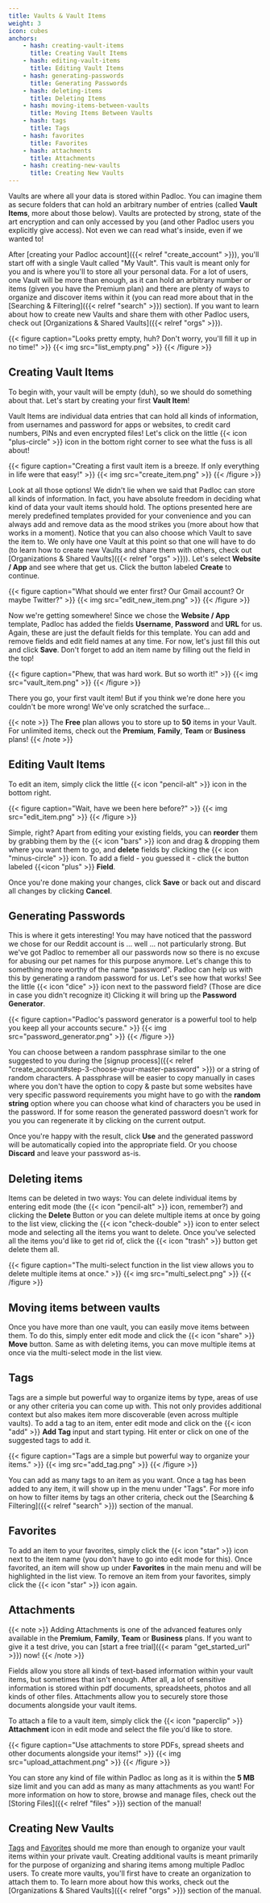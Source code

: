 ```yaml
---
title: Vaults & Vault Items
weight: 3
icon: cubes
anchors:
    - hash: creating-vault-items
      title: Creating Vault Items
    - hash: editing-vault-items
      title: Editing Vault Items
    - hash: generating-passwords
      title: Generating Passwords
    - hash: deleting-items
      title: Deleting Items
    - hash: moving-items-between-vaults
      title: Moving Items Between Vaults
    - hash: tags
      title: Tags
    - hash: favorites
      title: Favorites
    - hash: attachments
      title: Attachments
    - hash: creating-new-vaults
      title: Creating New Vaults
---
```


Vaults are where all your data is stored within Padloc. You can imagine them as secure folders
that can hold an arbitrary number of entries (called **Vault Items**, more about those below). Vaults
are protected by strong, state of the art encryption and can only accessed by you (and other
Padloc users you explicitly give access). Not even we can read what's inside, even if we wanted to!

After [creating your Padloc account]({{< relref "create_account" >}}), you'll start off with a
single Vault called "My Vault". This vault is meant only for you and is where you'll to store
all your personal data. For a lot of users, one Vault will be more than enough, as it can hold
an arbitrary number or items (given you have the Premium plan) and there are plenty of ways to
organize and discover items within it (you can read more about that in the
[Searching & Filtering]({{< relref "search" >}}) section). If you want to learn about how to create
new Vaults and share them with other Padloc users, check out [Organizations & Shared Vaults]({{< relref "orgs" >}}).

{{< figure caption="Looks pretty empty, huh? Don't worry, you'll fill it up in no time!" >}}
{{< img src="list_empty.png" >}}
{{< /figure >}}

## Creating Vault Items

To begin with, your vault will be empty (duh), so we should do something about
that. Let's start by creating your first **Vault Item**!

Vault Items are individual data entries that can hold all kinds of information,
from usernames and password for apps or websites, to credit card numbers, PINs
and even encrypted files! Let's click on the little {{< icon "plus-circle" >}} icon in
the bottom right corner to see what the fuss is all about!

{{< figure caption="Creating a first vault item is a breeze. If only everything in life were that easy!" >}}
{{< img src="create_item.png" >}}
{{< /figure >}}

Look at all those options! We didn't lie when we said that Padloc can store all
kinds of information. In fact, you have absolute freedom in deciding what kind
of data your vault items should hold. The options presented here are merely
predefined templates provided for your convenience and you can always add and
remove data as the mood strikes you (more about how that works in a moment).
Notice that you can also choose which Vault to save the item to. We only have
one Vault at this point so that one will have to do (to learn how to create new
Vaults and share them with others, check out [Organizations & Shared
Vaults]({{< relref "orgs" >}})). Let's select **Website / App** and see where
that get us. Click the button labeled **Create** to continue.

{{< figure caption="What should we enter first? Our Gmail account? Or maybe Twitter?" >}}
{{< img src="edit_new_item.png" >}}
{{< /figure >}}

Now we're getting somewhere! Since we chose the **Website / App** template, Padloc
has added the fields **Username**, **Password** and **URL** for us. Again, these are just the default
fields for this template. You can add and remove fields and edit field names at any
time. For now, let's just fill this out and click **Save**. Don't forget
to add an item name by filling out the field in the top!

{{< figure caption="Phew, that was hard work. But so worth it!" >}}
{{< img src="vault_item.png" >}}
{{< /figure >}}

There you go, your first vault item! But if you think we're done here you
couldn't be more wrong! We've only scratched the surface...

{{< note >}}
The **Free** plan allows you to store up to **50** items in your Vault. For
unlimited items, check out the **Premium**, **Family**, **Team** or
**Business** plans!
{{< /note >}}

## Editing Vault Items

To edit an item, simply click the little {{< icon "pencil-alt" >}} icon in the bottom right.

{{< figure caption="Wait, have we been here before?" >}}
{{< img src="edit_item.png" >}}
{{< /figure >}}

Simple, right? Apart from editing your existing fields, you can **reorder**
them by grabbing them by the {{< icon "bars" >}} icon and drag & dropping them
where you want them to go, and **delete** fields by clicking the {{< icon
"minus-circle" >}} icon. To add a field - you guessed it - click the button
labeled {{<icon "plus" >}} **Field**.

Once you're done making your changes, click **Save** or back out
and discard all changes by clicking **Cancel**.

## Generating Passwords

This is where it gets interesting! You may have noticed that the password we
chose for our Reddit account is ... well ... not particularly strong. But we've got
Padloc to remember all our passwords now so there is no excuse for abusing our
pet names for this purpose anymore. Let's change this to something more worthy of
the name "password". Padloc can help us with this by generating a random password
for us. Let's see how that works! See the little {{< icon "dice" >}} icon next
to the password field? (Those are dice in case you didn't recognize it)
Clicking it will bring up the **Password Generator**.

{{< figure caption="Padloc's password generator is a powerful tool to help you keep all your accounts secure." >}}
{{< img src="password_generator.png" >}}
{{< /figure >}}

You can choose between a random passphrase similar to the one suggested to you
during the [signup process]({{< relref "create_account#step-3-choose-your-master-password" >}})
or a string of random characters. A passphrase will be easier to copy manually
in cases where you don't have the option to copy & paste but some websites have
very specific password requirements you might have to go with the **random string** option
where you can choose what kind of characters you be used in the password. If for some
reason the generated password doesn't work for you you can regenerate it by clicking
on the current output.

Once you're happy with the result, click **Use** and the generated password
will be automatically copied into the appropriate field. Or you choose **Discard**
and leave your password as-is.

## Deleting items

Items can be deleted in two ways: You can delete individual items by entering
edit mode (the {{< icon "pencil-alt" >}} icon, remember?) and clicking the **Delete** Button
or you can delete multiple items at once by going to the list view, clicking the
{{< icon "check-double" >}} icon to enter select mode and selecting all the items
you want to delete. Once you've selected all the items you'd like to get rid of,
click the {{< icon "trash" >}} button get delete them all.

{{< figure caption="The multi-select function in the list view allows you to delete multiple items at once." >}}
{{< img src="multi_select.png" >}}
{{< /figure >}}

## Moving items between vaults

Once you have more than one vault, you can easily move items between them. To
do this, simply enter edit mode and click the {{< icon "share" >}} **Move** button.
Same as with deleting items, you can move multiple items at once via the
multi-select mode in the list view.

## Tags

Tags are a simple but powerful way to organize items by type, areas of use or
any other criteria you can come up with. This not only provides additional
context but also makes item more discoverable (even across multiple vaults). To
add a tag to an item, enter edit mode and click on the {{< icon "add" >}} **Add
Tag** input and start typing. Hit enter or click on one of the suggested tags
to add it.

{{< figure caption="Tags are a simple but powerful way to organize your items." >}}
{{< img src="add_tag.png" >}}
{{< /figure >}}

You can add as many tags to an item as you want. Once a tag has been added to
any item, it will show up in the menu under "Tags". For more info on how to filter
items by tags an other criteria, check out the [Searching & Filtering]({{< relref "search" >}})
section of the manual.

## Favorites

To add an item to your favorites, simply click the {{< icon "star" >}} icon
next to the item name (you don't have to go into edit mode for this). Once
favorited, an item will show up under **Favorites** in the main menu and will be
highlighted in the list view. To remove an item from your favorites, simply
click the {{< icon "star" >}} icon again.

## Attachments

{{< note >}}
Adding Attachments is one of the advanced features only available in the **Premium**,
**Family**, **Team** or **Business** plans. If you want to give it a test drive, you can [start
a free trial]({{< param "get_started_url" >}}) now!
{{< /note >}}

Fields allow you store all kinds of text-based information within your vault
items, but sometimes that isn't enough. After all, a lot of sensitive
information is stored within pdf documents, spreadsheets, photos and all kinds
of other files. Attachments allow you to securely store those documents
alongside your vault items.

To attach a file to a vault item, simply click the {{< icon "paperclip" >}}
**Attachment** icon in edit mode and select the file you'd like to store.

{{< figure caption="Use attachments to store PDFs, spread sheets and other documents alongside your items!" >}}
{{< img src="upload_attachment.png" >}}
{{< /figure >}}

You can store any kind of file within Padloc as long as it is within the **5
MB** size limit and you can add as many as many attachments as you want! For
more information on how to store, browse and manage files, check out the
[Storing Files]({{< relref "files" >}}) section of the manual!

## Creating New Vaults

[Tags](#tags) and [Favorites](#favorites) should me more than enough to
organize your vault items within your private vault. Creating additional vaults
is meant primarily for the purpose of organizing and sharing items among
multiple Padloc users. To create more vaults, you'll first have to create an
organization to attach them to. To learn more about how this works, check out
the [Organizations & Shared Vaults]({{< relref "orgs" >}}) section of the
manual.
